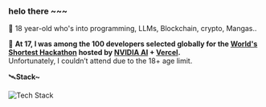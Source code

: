 ### helo there ~~~

👾 18 year-old who's into programming, LLMs, Blockchain, crypto, Mangas..

🌌 **At 17, I was among the 100 developers selected globally for the [World's Shortest Hackathon](https://shortest-hackathon.vercel.app/) hosted by [NVIDIA AI](https://x.com/NVIDIAAI) + [Vercel](https://x.com/vercel).**  
Unfortunately, I couldn’t attend due to the 18+ age limit. 

🛰️**Stack~** 

<div align="left">
<img src="https://skillicons.dev/icons?i=figma,python,java,js,ts,mysql,nodejs,git" alt="Tech Stack" />
</div>
